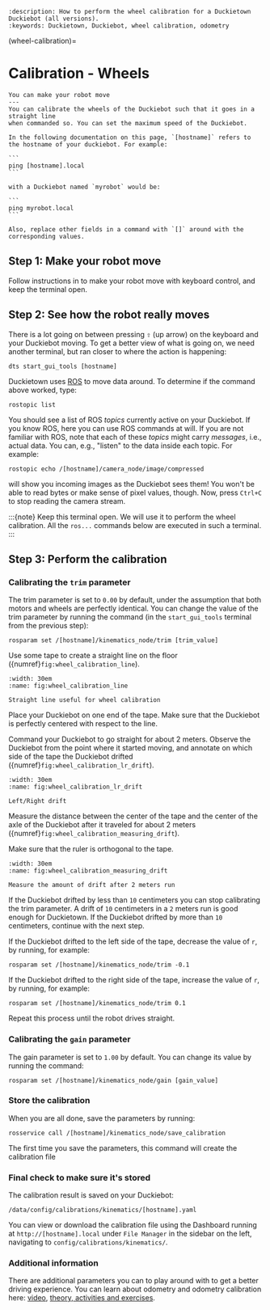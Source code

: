 ```{seo}
:description: How to perform the wheel calibration for a Duckietown Duckiebot (all versions).
:keywords: Duckietown, Duckiebot, wheel calibration, odometry
```

(wheel-calibration)=
# Calibration - Wheels

```{needget}
You can make your robot move
---
You can calibrate the wheels of the Duckiebot such that it goes in a straight line
when commanded so. You can set the maximum speed of the Duckiebot.
```

````{note}
In the following documentation on this page, `[hostname]` refers to the hostname of your duckiebot. For example:

```
ping [hostname].local
```

with a Duckiebot named `myrobot` would be:

```
ping myrobot.local
```

Also, replace other fields in a command with `[]` around with the corresponding values.

````

## Step 1: Make your robot move

Follow instructions in [](rc-control) to make your robot move with keyboard control, and keep the terminal open. 

## Step 2: See how the robot really moves

There is a lot going on between pressing <kbd>&#x21e7;</kbd> (up arrow) on the keyboard and your Duckiebot moving. To get a better view of what is going on, we need another terminal, but ran closer to where the action is happening:

```
dts start_gui_tools [hostname]
```

Duckietown uses [ROS](https://www.ros.org/) to move data around. To determine if the command above worked, type:

```
rostopic list
```

You should see a list of ROS _topics_ currently active on your Duckiebot. If you know ROS, here you can use ROS commands at will. If you are not familiar with ROS, note that each of these _topics_ might carry _messages_, i.e., actual data. You can, e.g., "listen" to the data inside each topic. For example:


```
rostopic echo /[hostname]/camera_node/image/compressed
```

will show you incoming images as the Duckiebot sees them! You won't be able to read bytes or make sense of pixel values, though. Now, press `Ctrl+C` to stop reading the camera stream.

:::{note}
Keep this terminal open. We will use it to perform the wheel calibration. All the `ros...` commands below are executed in such a terminal.
:::

## Step 3: Perform the calibration

### Calibrating the `trim` parameter

The trim parameter is set to `0.00` by default, under the assumption that both motors and wheels are perfectly identical. You can change the value of the trim parameter by running the command (in the `start_gui_tools` terminal from the previous step):

```
rosparam set /[hostname]/kinematics_node/trim [trim_value]
```

Use some tape to create a straight line on the floor ({numref}`fig:wheel_calibration_line`).

```{figure} ../../_images/duckiebot_assembly_and_setup/calibration_wheels/wheel_calibration_line.jpg
:width: 30em
:name: fig:wheel_calibration_line

Straight line useful for wheel calibration
```

Place your Duckiebot on one end of the tape.
Make sure that the Duckiebot is perfectly centered with respect to the line.

Command your Duckiebot to go straight for about 2 meters.
Observe the Duckiebot from the point where it started moving,
and annotate on which side of the tape the Duckiebot drifted ({numref}`fig:wheel_calibration_lr_drift`).

```{figure} ../../_images/duckiebot_assembly_and_setup/calibration_wheels/wheel_calibration_lr_drift.jpg
:width: 30em
:name: fig:wheel_calibration_lr_drift

Left/Right drift
```

Measure the distance between the center of the tape and the center of the axle of
the Duckiebot after it traveled for about 2 meters ({numref}`fig:wheel_calibration_measuring_drift`).

Make sure that the ruler is orthogonal to the tape.

```{figure} ../../_images/duckiebot_assembly_and_setup/calibration_wheels/wheel_calibration_measuring_drift.jpg
:width: 30em
:name: fig:wheel_calibration_measuring_drift

Measure the amount of drift after 2 meters run
```

If the Duckiebot drifted by less than `10` centimeters you can stop calibrating the trim parameter.
A drift of `10` centimeters in a `2` meters run is good enough for Duckietown.
If the Duckiebot drifted by more than `10` centimeters, continue with the next step.

If the Duckiebot drifted to the left side of the tape, decrease the value of `r`, by running, for example:

```
rosparam set /[hostname]/kinematics_node/trim -0.1
```

If the Duckiebot drifted to the right side of the tape, increase the value of `r`, by running, for example:

```
rosparam set /[hostname]/kinematics_node/trim 0.1
```

Repeat this process until the robot drives straight.


### Calibrating the `gain` parameter

The gain parameter is set to `1.00` by default. You can change its value by
running the command:

```
rosparam set /[hostname]/kinematics_node/gain [gain_value]
```

### Store the calibration

When you are all done, save the parameters by running:

```
rosservice call /[hostname]/kinematics_node/save_calibration
```

The first time you save the parameters, this command will create the calibration file


### Final check to make sure it's stored

The calibration result is saved on your Duckiebot:

```
/data/config/calibrations/kinematics/[hostname].yaml
```

You can view or download the calibration file using the Dashboard running at `http://[hostname].local` under `File Manager` in the sidebar on the left, navigating to `config/calibrations/kinematics/`.


### Additional information

There are additional parameters you can to play around with to get a better driving experience. You can learn about odometry and odometry calibration here: [video](https://vimeo.com/manage/videos/580764763), [theory, activities and exercises](https://github.com/duckietown/mooc-exercises/tree/daffy/modcon).